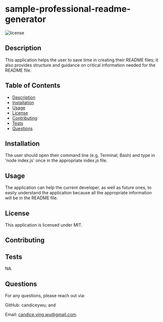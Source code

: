 
  # sample-professional-readme-generator

  ![license](https://img.shields.io/badge/license-MIT-blue.svg)

  ## Description
  This application helps the user to save time in creating their README files; it also provides structure and guidance on critical information needed for the README file. 

  ## Table of Contents
  - [Description](#description)
  - [Installation](#installation)
  - [Usage](#usage)
  - [License](#license)
  - [Contributing](#contributing)
  - [Tests](#tests)
  - [Questions](#questions)

  ## Installation
  The user should open their command line (e.g, Terminal, Bash) and type in 'node index.js' once in the appropriate index.js file.

  ## Usage 
  The application can help the current developer, as well as future ones, to easily understand the application because all the appropriate information will be in the README file.

  ## License
  This application is licensed under MIT.


  ## Contributing
 

  ## Tests
  NA

  ## Questions
  For any questions, please reach out via:
  
  GitHub: candiceywu; and

  Email: candice.ying.wu@gmail.com.

